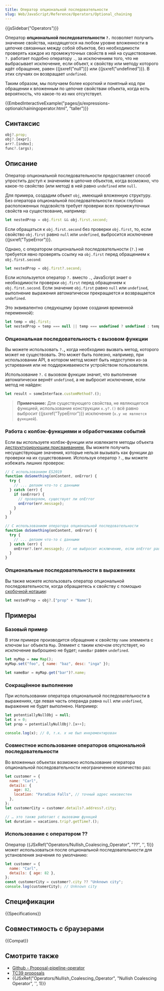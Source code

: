 ```yaml
---
title: Оператор опциональной последовательности
slug: Web/JavaScript/Reference/Operators/Optional_chaining
---
```


{{jsSidebar("Operators")}}

Оператор **опциональной последовательности** **`?.`** позволяет получить значение свойства, находящегося на любом уровне вложенности в цепочке связанных между собой объектов, без необходимости проверять каждое из промежуточных свойств в ней на существование. `?.` работает подобно оператору `.`, за исключением того, что не выбрасывает исключение, если объект, к свойству или методу которого идёт обращение, равен {{jsxref("null")}} или {{jsxref("undefined")}}. В этих случаях он возвращает `undefined`.

Таким образом, мы получаем более короткий и понятный код при обращении к вложенным по цепочке свойствам объекта, когда есть вероятность, что какое-то из них отсутствует.

{{EmbedInteractiveExample("pages/js/expressions-optionalchainingoperator.html", "taller")}}

## Синтаксис

```js
obj?.prop;
obj?.[expr];
arr?.[index];
func?.(args);
```

## Описание

Оператор опциональной последовательности предоставляет способ упростить доступ к значениям в цепочке объектов, когда возможно, что какое-то свойство (или метод) в ней равно `undefined` или `null`.

Для примера, создадим объект `obj`, имеющий вложенную структуру. Без оператора опциональной последовательности поиск глубоко расположенных подсвойств требует проверки всех промежуточных свойств на существование, например:

```js
let nestedProp = obj.first && obj.first.second;
```

Если обращаться к `obj.first.second` без проверки `obj.first`, то, если свойство `obj.first` равно `null` или `undefined`, выбросится исключение {{jsxref("TypeError")}}.

Однако, с оператором опциональной последовательности (`?.`) не требуется явно проверять ссылку на `obj.first` перед обращением к `obj.first.second`:

```js
let nestedProp = obj.first?.second;
```

Если используется оператор `?.` вместо `.`, JavaScript знает о необходимости проверки `obj.first` перед обращением к `obj.first.second`. Если значение `obj.first` равно `null` или `undefined`, выполнение выражения автоматически прекращается и возвращается `undefined`.

Это эквивалентно следующему (кроме создания временной переменной):

```js
let temp = obj.first;
let nestedProp = temp === null || temp === undefined ? undefined : temp.second;
```

### Опциональная последовательность с вызовом функции

Вы можете использовать `?.`**,** когда необходимо вызвать метод, которого может не существовать. Это может быть полезно, например, при использовании API, в котором метод может быть недоступен из-за устаревания или не поддерживаемости устройством пользователя.

Использование `?.` с вызовом функции значит, что выполнение автоматически вернёт `undefined`, а не выбросит исключение, если метод не найден:

```js
let result = someInterface.customMethod?.();
```

> **Примечание:** Для существующего свойства, не являющегося функцией, использование конструкции `x.y?.()` всё равно выбросит {{jsxref("TypeError")}} исключение (`x.y не является функцией`).

### Работа с колбэк-функциями и обработчиками событий

Если вы используете колбэк-функции или извлекаете методы объекта [деструктурирующим присваиванием](/ru/docs/Web/JavaScript/Reference/Operators/Destructuring_assignment#Разбор_объектов), Вы можете получить несуществующие значения, которые нельзя вызывать как функции до проверки на их существование. Используя оператор `?.`, вы можете избежать лишних проверок:

```js
// С использованием ES2019
function doSomething(onContent, onError) {
  try {
    // ... делаем что-то с данными
  } catch (err) {
    if (onError) {
      // проверяем, существует ли onError
      onError(err.message);
    }
  }
}
```

```js
// С использованием оператора опциональной последовательности
function doSomething(onContent, onError) {
  try {
    // ... делаем что-то с данными
  } catch (err) {
    onError?.(err.message); // не выбросит исключение, если onError равен undefined
  }
}
```

### Опциональные последовательности в выражениях

Вы также можете использовать оператор опциональной последовательности, когда обращаетесь к свойству с помощью [скобочной нотации](/ru/docs/Web/JavaScript/Reference/Operators/Property_Accessors#Скобочная_нотация):

```js
let nestedProp = obj?.["prop" + "Name"];
```

## Примеры

### Базовый пример

В этом примере производится обращение к свойству `name` элемента с ключом `bar` объекта `Map`. Элемент с таким ключом отсутствует, но исключение выброшено не будет; `nameBar` равен `undefined`.

```js
let myMap = new Map();
myMap.set("foo", { name: "baz", desc: "inga" });

let nameBar = myMap.get("bar")?.name;
```

### Сокращённое выполнение

При использовании оператора опциональной последовательности в выражениях, где левая часть операнда равна `null` или `undefined`, выражение не будет выполнено. Например:

```js
let potentiallyNullObj = null;
let x = 0;
let prop = potentiallyNullObj?.[x++];

console.log(x); // 0, т.к. x не был инкрементирован
```

### Совместное использование операторов опциональной последовательности

Во вложенных объектах возможно использование оператора опциональной последовательности неограниченное количество раз:

```js
let customer = {
  name: "Carl",
  details: {
    age: 82,
    location: "Paradise Falls", // точный адрес неизвестен
  },
};
let customerCity = customer.details?.address?.city;

// … это также работает с вызовами функций
let duration = vacations.trip?.getTime?.();
```

### Использование с оператором ??

Оператор {{JSxRef("Operators/Nullish_Coalescing_Operator", "??", '', 1)}} может использоваться после опциональной последовательности для установления значения по умолчанию:

```js
let customer = {
  name: "Carl",
  details: { age: 82 },
};
const customerCity = customer?.city ?? "Unknown city";
console.log(customerCity); // Unknown city
```

## Спецификации

{{Specifications}}

## Совместимость с браузерами

{{Compat}}

## Смотрите также

- [Github - Proposal-pipeline-operator](https://github.com/tc39/proposal-pipeline-operator)
- [TC39 proposals](https://github.com/tc39/proposals)
- {{JSxRef("Operators/Nullish_Coalescing_Operator", "Nullish Coalescing Operator", '', 1)}}
